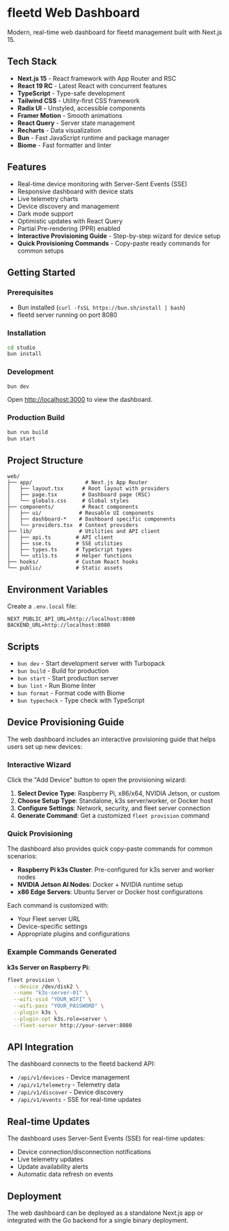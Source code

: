 # fleetd Web Dashboard

Modern, real-time web dashboard for fleetd management built with Next.js 15.

## Tech Stack

- **Next.js 15** - React framework with App Router and RSC
- **React 19 RC** - Latest React with concurrent features
- **TypeScript** - Type-safe development
- **Tailwind CSS** - Utility-first CSS framework
- **Radix UI** - Unstyled, accessible components
- **Framer Motion** - Smooth animations
- **React Query** - Server state management
- **Recharts** - Data visualization
- **Bun** - Fast JavaScript runtime and package manager
- **Biome** - Fast formatter and linter

## Features

- Real-time device monitoring with Server-Sent Events (SSE)
- Responsive dashboard with device stats
- Live telemetry charts
- Device discovery and management
- Dark mode support
- Optimistic updates with React Query
- Partial Pre-rendering (PPR) enabled
- **Interactive Provisioning Guide** - Step-by-step wizard for device setup
- **Quick Provisioning Commands** - Copy-paste ready commands for common setups

## Getting Started

### Prerequisites

- Bun installed (`curl -fsSL https://bun.sh/install | bash`)
- fleetd server running on port 8080

### Installation

```bash
cd studio
bun install
```

### Development

```bash
bun dev
```

Open [http://localhost:3000](http://localhost:3000) to view the dashboard.

### Production Build

```bash
bun run build
bun start
```

## Project Structure

```
web/
├── app/                 # Next.js App Router
│   ├── layout.tsx      # Root layout with providers
│   ├── page.tsx        # Dashboard page (RSC)
│   └── globals.css     # Global styles
├── components/         # React components
│   ├── ui/            # Reusable UI components
│   ├── dashboard-*    # Dashboard specific components
│   └── providers.tsx  # Context providers
├── lib/               # Utilities and API client
│   ├── api.ts        # API client
│   ├── sse.ts        # SSE utilities
│   ├── types.ts      # TypeScript types
│   └── utils.ts      # Helper functions
├── hooks/            # Custom React hooks
└── public/           # Static assets
```

## Environment Variables

Create a `.env.local` file:

```env
NEXT_PUBLIC_API_URL=http://localhost:8080
BACKEND_URL=http://localhost:8080
```

## Scripts

- `bun dev` - Start development server with Turbopack
- `bun build` - Build for production
- `bun start` - Start production server
- `bun lint` - Run Biome linter
- `bun format` - Format code with Biome
- `bun typecheck` - Type check with TypeScript

## Device Provisioning Guide

The web dashboard includes an interactive provisioning guide that helps users set up new devices:

### Interactive Wizard
Click the "Add Device" button to open the provisioning wizard:

1. **Select Device Type**: Raspberry Pi, x86/x64, NVIDIA Jetson, or custom
2. **Choose Setup Type**: Standalone, k3s server/worker, or Docker host
3. **Configure Settings**: Network, security, and fleet server connection
4. **Generate Command**: Get a customized `fleet provision` command

### Quick Provisioning
The dashboard also provides quick copy-paste commands for common scenarios:

- **Raspberry Pi k3s Cluster**: Pre-configured for k3s server and worker nodes
- **NVIDIA Jetson AI Nodes**: Docker + NVIDIA runtime setup
- **x86 Edge Servers**: Ubuntu Server or Docker host configurations

Each command is customized with:
- Your Fleet server URL
- Device-specific settings
- Appropriate plugins and configurations

### Example Commands Generated

**k3s Server on Raspberry Pi:**
```bash
fleet provision \
  --device /dev/disk2 \
  --name "k3s-server-01" \
  --wifi-ssid "YOUR_WIFI" \
  --wifi-pass "YOUR_PASSWORD" \
  --plugin k3s \
  --plugin-opt k3s.role=server \
  --fleet-server http://your-server:8080
```

## API Integration

The dashboard connects to the fleetd backend API:

- `/api/v1/devices` - Device management
- `/api/v1/telemetry` - Telemetry data
- `/api/v1/discover` - Device discovery
- `/api/v1/events` - SSE for real-time updates

## Real-time Updates

The dashboard uses Server-Sent Events (SSE) for real-time updates:

- Device connection/disconnection notifications
- Live telemetry updates
- Update availability alerts
- Automatic data refresh on events

## Deployment

The web dashboard can be deployed as a standalone Next.js app or integrated with the Go backend for a single binary deployment.
